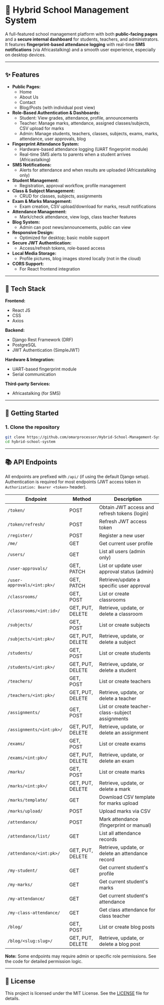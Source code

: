 # 🏫 Hybrid School Management System

A full-featured school management platform with both **public-facing pages** and a **secure internal dashboard** for students, teachers, and administrators. It features **fingerprint-based attendance logging** with real-time **SMS notifications** (via Africastalking) and a smooth user experience, especially on desktop devices.

---

## ✨ Features

- **Public Pages:**
  - Home
  - About Us
  - Contact
  - Blog/Posts (with individual post view)
- **Role-Based Authentication & Dashboards:**
  - Student: View grades, attendance, profile, announcements
  - Teacher: Manage marks, attendance, assigned classes/subjects, CSV upload for marks
  - Admin: Manage students, teachers, classes, subjects, exams, marks, attendance, user approvals, blog
- **Fingerprint Attendance System:**
  - Hardware-based attendance logging (UART fingerprint module)
  - Real-time SMS alerts to parents when a student arrives (Africastalking)
- **SMS Notifications:**
  - Alerts for attendance and when results are uploaded (Africastalking only)
- **Student Management:**
  - Registration, approval workflow, profile management
- **Class & Subject Management:**
  - CRUD for classes, subjects, assignments
- **Exam & Marks Management:**
  - Exam creation, CSV upload/download for marks, result notifications
- **Attendance Management:**
  - Mark/check attendance, view logs, class teacher features
- **Blog System:**
  - Admin can post news/announcements, public can view
- **Responsive Design:**
  - Optimized for desktop; basic mobile support
- **Secure JWT Authentication:**
  - Access/refresh tokens, role-based access
- **Local Media Storage:**
  - Profile pictures, blog images stored locally (not in the cloud)
- **CORS Support:**
  - For React frontend integration

---

## 🧰 Tech Stack

**Frontend:**
- React JS
- CSS
- Axios

**Backend:**
- Django Rest Framework (DRF)
- PostgreSQL
- JWT Authentication (SimpleJWT)

**Hardware & Integration:**
- UART-based fingerprint module
- Serial communication

**Third-party Services:**
- Africastalking (for SMS)

---

## 🚀 Getting Started

### 1. Clone the repository

```bash
git clone https://github.com/omarprocessor/Hybrid-School-Management-System.git
cd hybrid-school-system
```

---

## 📚 API Endpoints

All endpoints are prefixed with `/api/` (if using the default Django setup). Authentication is required for most endpoints (JWT access token in `Authorization: Bearer <token>` header).

| Endpoint | Method | Description |
|----------|--------|-------------|
| `/token/` | POST | Obtain JWT access and refresh tokens (login) |
| `/token/refresh/` | POST | Refresh JWT access token |
| `/register/` | POST | Register a new user |
| `/me/` | GET | Get current user profile |
| `/users/` | GET | List all users (admin only) |
| `/user-approvals/` | GET, PATCH | List or update user approval status (admin) |
| `/user-approvals/<int:pk>/` | GET, PATCH | Retrieve/update a specific user approval |
| `/classrooms/` | GET, POST | List or create classrooms |
| `/classrooms/<int:id>/` | GET, PUT, DELETE | Retrieve, update, or delete a classroom |
| `/subjects/` | GET, POST | List or create subjects |
| `/subjects/<int:pk>/` | GET, PUT, DELETE | Retrieve, update, or delete a subject |
| `/students/` | GET, POST | List or create students |
| `/students/<int:pk>/` | GET, PUT, DELETE | Retrieve, update, or delete a student |
| `/teachers/` | GET, POST | List or create teachers |
| `/teachers/<int:pk>/` | GET, PUT, DELETE | Retrieve, update, or delete a teacher |
| `/assignments/` | GET, POST | List or create teacher-class-subject assignments |
| `/assignments/<int:pk>/` | GET, PUT, DELETE | Retrieve, update, or delete an assignment |
| `/exams/` | GET, POST | List or create exams |
| `/exams/<int:pk>/` | GET, PUT, DELETE | Retrieve, update, or delete an exam |
| `/marks/` | GET, POST | List or create marks |
| `/marks/<int:pk>/` | GET, PUT, DELETE | Retrieve, update, or delete a mark |
| `/marks/template/` | GET | Download CSV template for marks upload |
| `/marks/upload/` | POST | Upload marks via CSV |
| `/attendance/` | POST | Mark attendance (fingerprint or manual) |
| `/attendance/list/` | GET | List all attendance records |
| `/attendance/<int:pk>/` | GET, PUT, DELETE | Retrieve, update, or delete an attendance record |
| `/my-student/` | GET | Get current student's profile |
| `/my-marks/` | GET | Get current student's marks |
| `/my-attendance/` | GET | Get current student's attendance |
| `/my-class-attendance/` | GET | Get class attendance for class teacher |
| `/blog/` | GET, POST | List or create blog posts |
| `/blog/<slug:slug>/` | GET, PUT, DELETE | Retrieve, update, or delete a blog post |

**Note:** Some endpoints may require admin or specific role permissions. See the code for detailed permission logic.

---

## 📄 License

This project is licensed under the MIT License. See the [LICENSE](LICENSE) file for details.
